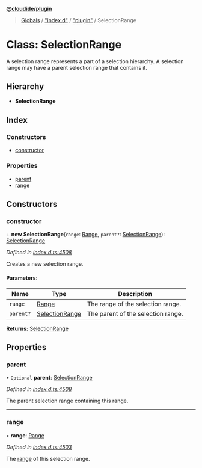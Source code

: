 **[@cloudide/plugin](../README.md)**

> [Globals](../README.md) / ["index.d"](../modules/_index_d_.md) / ["plugin"](../modules/_index_d_._plugin_.md) / SelectionRange

# Class: SelectionRange

A selection range represents a part of a selection hierarchy. A selection range
may have a parent selection range that contains it.

## Hierarchy

* **SelectionRange**

## Index

### Constructors

* [constructor](_index_d_._plugin_.selectionrange.md#constructor)

### Properties

* [parent](_index_d_._plugin_.selectionrange.md#parent)
* [range](_index_d_._plugin_.selectionrange.md#range)

## Constructors

### constructor

\+ **new SelectionRange**(`range`: [Range](_index_d_._plugin_.range.md), `parent?`: [SelectionRange](_index_d_._plugin_.selectionrange.md)): [SelectionRange](_index_d_._plugin_.selectionrange.md)

*Defined in [index.d.ts:4508](https://github.com/shuyaqian/cloudide-plugin-api/blob/6d83fa1/index.d.ts#L4508)*

Creates a new selection range.

#### Parameters:

Name | Type | Description |
------ | ------ | ------ |
`range` | [Range](_index_d_._plugin_.range.md) | The range of the selection range. |
`parent?` | [SelectionRange](_index_d_._plugin_.selectionrange.md) | The parent of the selection range.  |

**Returns:** [SelectionRange](_index_d_._plugin_.selectionrange.md)

## Properties

### parent

• `Optional` **parent**: [SelectionRange](_index_d_._plugin_.selectionrange.md)

*Defined in [index.d.ts:4508](https://github.com/shuyaqian/cloudide-plugin-api/blob/6d83fa1/index.d.ts#L4508)*

The parent selection range containing this range.

___

### range

•  **range**: [Range](_index_d_._plugin_.range.md)

*Defined in [index.d.ts:4503](https://github.com/shuyaqian/cloudide-plugin-api/blob/6d83fa1/index.d.ts#L4503)*

The [range](#Range) of this selection range.
